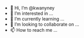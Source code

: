 - 👋 Hi, I’m @kwanyney
- 👀 I’m interested in ...
- 🌱 I’m currently learning ...
- 💞️ I’m looking to collaborate on ...
- 📫 How to reach me ...

<!---
kwanyney/kwanyney is a ✨ special ✨ repository because its `README.md` (this file) appears on your GitHub profile.
You can click the Preview link to take a look at your changes.
--->

